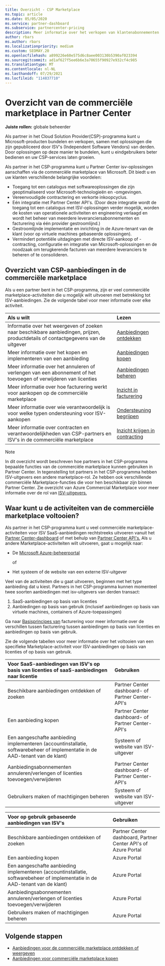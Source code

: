 ```yaml
---
title: Overzicht - CSP Marketplace
ms.topic: article
ms.date: 05/05/2020
ms.service: partner-dashboard
ms.subservice: partnercenter-pricing
description: Meer informatie over het verkopen van klantenabonnementen voor SaaS-aanbiedingen (Software as a Service) van ISV's (Independent Software Vendors) in de marketplace.
author: rbars
ms.author: rbars
ms.localizationpriority: medium
ms.custom: SEOMAY.20
ms.openlocfilehash: a899226e60e575d6c8aee003130b5390af023394
ms.sourcegitcommit: ad1af627f5ee6b6e3a70655f90927e932cf4c985
ms.translationtype: MT
ms.contentlocale: nl-NL
ms.lasthandoff: 07/29/2021
ms.locfileid: "114837710"
---
```

# <a name="overview-of-the-commercial-marketplace-in-partner-center"></a>Overzicht van de commerciële marketplace in Partner Center

**Juiste rollen:** globale beheerder

Als partner in het Cloud Solution Provider(CSP)-programma kunt u Microsoft-producten bundelen en verkopen, samen met oplossingen die zijn gepubliceerd door ISV's (Independent Software Vendors) van derden. Door oplossingen op deze manier te bundelen, kunt u eindgebruikers beter bedienen en uw CSP-services laten groeien.

Als partner in het CSP-programma kunt u Partner Center isv-oplossingen aanschaffen via de commerciële marketplace van Microsoft. Dit biedt u en uw klanten verschillende belangrijke voordelen:

- Toegang tot een catalogus met softwareoplossingen die zijn geoptimaliseerd voor Microsoft-technologieën en -omgevingen.
- Vereenvoudigde contractering en verkorte inkoopcyclus.
- Eén integratie met Partner Center API's. (Door deze integratie wordt de toegang tot een catalogus met ISV-oplossingen verder mogelijk, worden de kosten van operationele activiteiten en engineering verlaagd en wordt het beheer van meerdere leveranciersabonnementen en facturering via één provider gestroomlijnd.)
- Gestroomlijnde implementatie en inrichting in de Azure-tenant van de klant (voor op virtuele machines gebaseerde oplossingen).
- Vermindert potentiële uitdagingen met directe ISV-aankoop of -contracting, configuratie en integratie van Microsoft-oplossingen en de noodzaak om terugkerende facturen van meerdere leveranciers te beheren of te consolideren.

## <a name="overview-of-csp-offers-in-the-commercial-marketplace"></a>Overzicht van CSP-aanbiedingen in de commerciële marketplace

Als u een partner bent in het CSP-programma, zijn er veel commerciële marketplace-activiteiten die u mogelijk wilt uitvoeren met betrekking tot ISV-aanbiedingen. Zie de volgende tabel voor meer informatie over elke activiteit.

|**Als u wilt**  |**Lezen**   |
|:------------------------------------|:------------------|
|Informatie over het weergeven of zoeken naar beschikbare aanbiedingen, prijzen, productdetails of contactgegevens van de uitgever | [Aanbiedingen ontdekken](csp-commercial-marketplace-discover.md) | 
|Meer informatie over het kopen en implementeren van een aanbieding   | [Aanbiedingen kopen](csp-commercial-marketplace-purchase.md)   | 
|Meer informatie over het annuleren of verlengen van een abonnement of het toevoegen of verwijderen van licenties  | [Aanbiedingen beheren](csp-commercial-marketplace-manage.md) |
|Meer informatie over hoe facturering werkt voor aankopen op de commerciële marketplace | [Inzicht in facturering](csp-commercial-marketplace-billing.md) |
|Meer informatie over wie verantwoordelijk is voor welke typen ondersteuning voor ISV-aankopen | [Ondersteuning begrijpen](csp-commercial-marketplace-support.md) |
|Meer informatie over contracten en verantwoordelijkheden van CSP-partners en ISV's in de commerciële marketplace | [Inzicht krijgen in contracting](csp-commercial-marketplace-contracting.md) |

> [!NOTE]
> In dit overzicht wordt beschreven hoe partners in het CSP-programma bepaalde functies van de commerciële marketplace kunnen gebruiken in Partner Center. In tegenstelling tot partners in het CSP-programma hebben ISV-uitgevers een andere marketplace-rol. Ze hebben ook verschillende commerciële Marketplace-functies die voor hen beschikbaar zijn binnen Partner Center. Zie overzicht van Azure Commercial Marketplace voor meer informatie over de rol van [ISV-uitgevers.](/azure/marketplace/partner-center-portal/commercial-marketplace-overview)

## <a name="where-to-complete-commercial-marketplace-activities"></a>Waar kunt u de activiteiten van de commerciële marketplace voltooien?

Als partner in het CSP-programma kunt u veel commerciële marketplace-activiteiten voor ISV SaaS-aanbiedingen rechtstreeks uitvoeren vanuit het [Partner Center-dashboard](https://partner.microsoft.com/dashboard) of met behulp van [Partner Center API's.](/partner-center/develop/) Als u andere Marketplace-activiteiten wilt uitvoeren, gaat u mogelijk naar:

- De [Microsoft Azure-beheerportal](https://portal.azure.com/)

    of

- Het systeem of de website van een externe ISV-uitgever

Veel van de activiteiten die u gaat uitvoeren, beginnen met het type aanbieding dat u kiest. Partners in het CSP-programma kunnen momenteel twee soorten aanbiedingen met isv-uitgevers van derden transact:

1. SaaS-aanbiedingen op basis van licenties  
2. Aanbiedingen op basis van gebruik (inclusief aanbiedingen op basis van virtuele machines, containers of Azure-toepassingen)

Ga naar [Basisprincipes van](billing-basics.md) facturering voor meer informatie over de verschillen tussen facturering tussen aanbiedingen op basis van licenties en aanbiedingen op basis van gebruik.  

Zie de volgende tabellen voor meer informatie over het voltooien van een specifieke Marketplace-activiteit voor ISV-aanbiedingen op basis van licenties of op basis van gebruik.

|**Voor SaaS-aanbiedingen van ISV's op basis van licenties of saaS-aanbiedingen naar licentie**  |**Gebruiken**  |
|:------------------------------------|:------------------|
|Beschikbare aanbiedingen ontdekken of zoeken  | Partner Center dashboard- of Partner Center-API's  |
|Een aanbieding kopen  | Partner Center dashboard- of Partner Center-API's  |
|Een aangeschafte aanbieding implementeren (accountinstallatie, softwarebeheer of implementatie in de AAD-tenant van de klant)  | Systeem of website van ISV-uitgever  |
|Aanbiedingsabonnementen annuleren/verlengen of licenties toevoegen/verwijderen | Partner Center dashboard- of Partner Center-API's  |
|Gebruikers maken of machtigingen beheren  | Systeem of website van ISV-uitgever  |

|**Voor op gebruik gebaseerde aanbiedingen van ISV's**  |**Gebruiken**  |
|:------------------------------------|:------------------|
|Beschikbare aanbiedingen ontdekken of zoeken  | Partner Center dashboard, Partner Center API's of Azure Portal  |
|Een aanbieding kopen  | Azure Portal  |
|Een aangeschafte aanbieding implementeren (accountinstallatie, softwarebeheer of implementatie in de AAD-tenant van de klant)  | Azure Portal  |
|Aanbiedingsabonnementen annuleren/verlengen of licenties toevoegen/verwijderen | Azure Portal  |
|Gebruikers maken of machtigingen beheren  | Azure Portal  |

## <a name="next-steps"></a>Volgende stappen

- [Aanbiedingen voor de commerciële marketplace ontdekken of weergeven](csp-commercial-marketplace-discover.md)
- [Aanbiedingen voor commerciële marketplace kopen](csp-commercial-marketplace-purchase.md)
